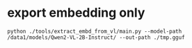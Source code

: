 # export embedding only
```
python ./tools/extract_embd_from_vl/main.py --model-path /data1/models/Qwen2-VL-2B-Instruct/ --out-path ./tmp.gguf
```